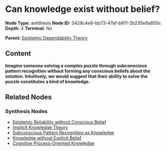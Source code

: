 # Can knowledge exist without belief?

**Node Type:** antithesis
**Node ID:** 3429c4e8-bb73-47af-b611-2b235e9a850c
**Depth:** 4
**Terminal:** No

**Parent:** [Epistemic Dependability Theory](epistemic-dependability-theory-synthesis-2a3d8b05-805b-4f57-9aca-36d4755502df.md)

## Content

**Imagine someone solving a complex puzzle through subconscious pattern recognition without forming any conscious beliefs about the solution. Intuitively, we would suggest that their ability to solve the puzzle constitutes a kind of knowledge.**

## Related Nodes

### Synthesis Nodes

- [Epistemic Reliability without Conscious Belief](epistemic-reliability-without-conscious-belief-synthesis-c3f57b38-e942-4524-afb5-b98370c9bbaf.md)
- [Implicit Knowledge Theory](implicit-knowledge-theory-synthesis-27c0c671-d187-4ac5-aea4-b24a927bc1e7.md)
- [Subconscious Pattern Recognition as Knowledge](subconscious-pattern-recognition-as-knowledge-synthesis-6e58da6b-3ff9-432e-b168-8f4f7c829af7.md)
- [Knowledge without Explicit Belief](knowledge-without-explicit-belief-synthesis-caaa0694-fadc-4387-9644-4d7d3ae70245.md)
- [Cognitive Process-Oriented Knowledge](cognitive-process-oriented-knowledge-synthesis-6199c1b9-87bf-4268-8e6e-1dc3e0f67692.md)
